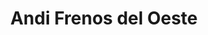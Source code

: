 ---
title: "Andi Frenos del Oeste"
url: /maracay/andi-frenos-del-oeste/
shop: reparación de automóviles
---